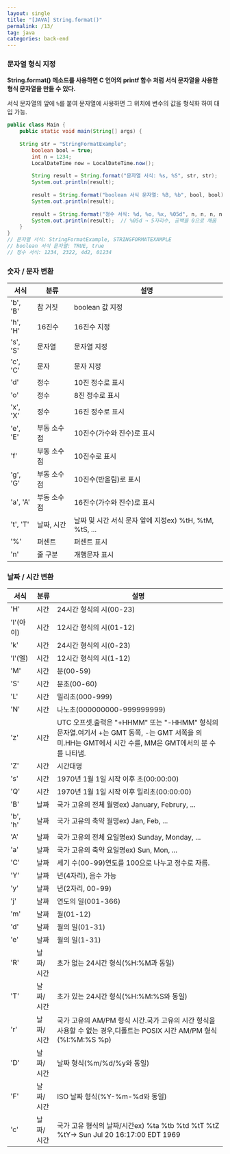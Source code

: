 ```yaml
---
layout: single
title: "[JAVA] String.format()"
permalink: /13/
tag: java
categories: back-end
---
```


### 문자열 형식 지정

**String.format() 메소드를 사용하면 C 언어의 printf 함수 처럼 서식 문자열을 사용한 형식 문자열을 만들 수 있다.**

서식 문자열의 앞에 `%`를 붙여 문자열에 사용하면 그 위치에 변수의 값을 형식화 하여 대입 가능.

```java
public class Main {
	public static void main(String[] args) {
    
	String str = "StringFormatExample";
        boolean bool = true;
        int n = 1234;
        LocalDateTime now = LocalDateTime.now();
        
        String result = String.format("문자열 서식: %s, %S", str, str);
        System.out.println(result);
        
        result = String.format("boolean 서식 문자열: %B, %b", bool, bool);
        System.out.println(result);
        
        result = String.format("정수 서식: %d, %o, %x, %05d", n, n, n, n); 
        System.out.println(result);  // %05d → 5자리수, 공백을 0으로 채움
	}
}
// 문자열 서식: StringFormatExample, STRINGFORMATEXAMPLE
// boolean 서식 문자열: TRUE, true
// 정수 서식: 1234, 2322, 4d2, 01234
```

### 숫자 / 문자 변환

| 서식 | 분류 | 설명 |
| --- | --- | --- |
| 'b', 'B' | 참 거짓 | boolean 값 지정 |
| 'h', 'H' | 16진수 | 16진수 지정 |
| 's', 'S' | 문자열 | 문자열 지정 |
| 'c', 'C' | 문자 | 문자 지정 |
| 'd' | 정수 | 10진 정수로 표시 |
| 'o' | 정수 | 8진 정수로 표시 |
| 'x', 'X' | 정수 | 16진 정수로 표시 |
| 'e', 'E' | 부동 소수점 | 10진수(가수와 진수)로 표시 |
| 'f' | 부동 소수점 | 10진수로 표시 |
| 'g', 'G' | 부동 소수점 | 10진수(반올림)로 표시 |
| 'a', 'A' | 부동 소수점 | 16진수(가수와 진수)로 표시 |
| 't', 'T' | 날짜, 시간 | 날짜 및 시간 서식 문자 앞에 지정ex) %tH, %tM, %tS, ... |
| '%' | 퍼센트 | 퍼센트 표시 |
| 'n' | 줄 구분 | 개행문자 표시 |

### 날짜 / 시간 변환

| 서식 | 분류 | 설명 |
| --- | --- | --- |
| 'H' | 시간 | 24시간 형식의 시(00-23) |
| 'I'(아이) | 시간 | 12시간 형식의 시(01-12) |
| 'k' | 시간 | 24시간 형식의 시(0-23) |
| 'l'(엘) | 시간 | 12시간 형식의 시(1-12) |
| 'M' | 시간 | 분(00-59) |
| 'S' | 시간 | 분초(00-60) |
| 'L' | 시간 | 밀리초(000-999) |
| 'N' | 시간 | 나노초(000000000-999999999) |
| 'z' | 시간 | UTC 오프셋.출력은 "+HHMM" 또는 "-HHMM" 형식의 문자열.여기서 +는 GMT 동쪽, -는 GMT 서쪽을 의미.HH는 GMT에서 시간 수를, MM은 GMT에서의 분 수를 나타냄. |
| 'Z' | 시간 | 시간대명 |
| 's' | 시간 | 1970년 1월 1일 시작 이후 초(00:00:00) |
| 'Q' | 시간 | 1970년 1월 1일 시작 이후 밀리초(00:00:00) |
| 'B' | 날짜 | 국가 고유의 전체 월명ex) January, Februry, ... |
| 'b', 'h' | 날짜 | 국가 고유의 축약 월명ex) Jan, Feb, ... |
| 'A' | 날짜 | 국가 고유의 전체 요일명ex) Sunday, Monday, ... |
| 'a' | 날짜 | 국가 고유의 축약 요일명ex) Sun, Mon, ... |
| 'C' | 날짜 | 세기 수(00-99)연도를 100으로 나누고 정수로 자름. |
| 'Y' | 날짜 | 년(4자리), 음수 가능 |
| 'y' | 날짜 | 년(2자리, 00-99) |
| 'j' | 날짜 | 연도의 일(001-366) |
| 'm' | 날짜 | 월(01-12) |
| 'd' | 날짜 | 월의 일(01-31) |
| 'e' | 날짜 | 월의 일(1-31) |
| 'R' | 날짜/시간 | 초가 없는 24시간 형식(%H:%M과 동일) |
| 'T' | 날짜/시간 | 초가 있는 24시간 형식(%H:%M:%S와 동일) |
| 'r' | 날짜/시간 | 국가 고유의 AM/PM 형식 시간.국가 고유의 시간 형식을 사용할 수 없는 경우,디폴트는 POSIX 시간 AM/PM 형식(%I:%M:%S %p) |
| 'D' | 날짜/시간 | 날짜 형식(%m/%d/%y와 동일) |
| 'F' | 날짜/시간 | ISO 날짜 형식(%Y-%m-%d와 동일) |
| 'c' | 날짜/시간 | 국가 고유 형식의 날짜/시간ex) %ta %tb %td %tT %tZ %tY→ Sun Jul 20 16:17:00 EDT 1969 |
